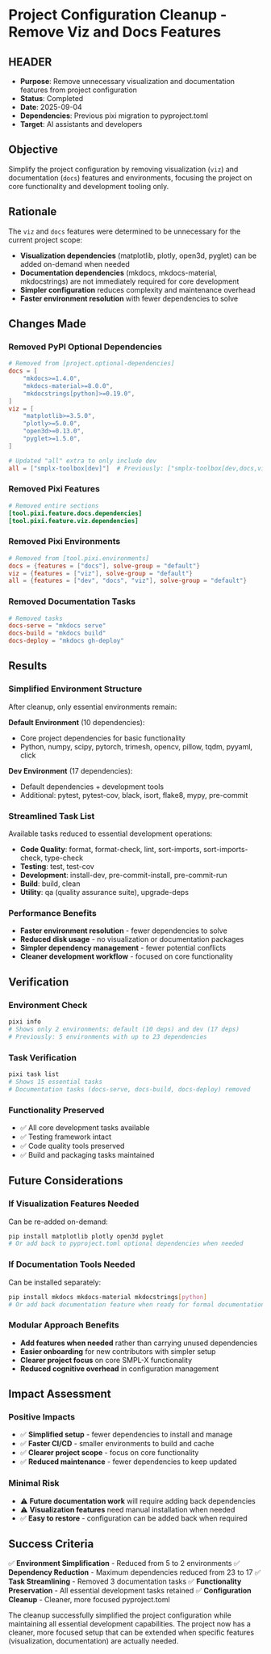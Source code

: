 # Project Configuration Cleanup - Remove Viz and Docs Features

## HEADER
- **Purpose**: Remove unnecessary visualization and documentation features from project configuration
- **Status**: Completed
- **Date**: 2025-09-04
- **Dependencies**: Previous pixi migration to pyproject.toml
- **Target**: AI assistants and developers

## Objective

Simplify the project configuration by removing visualization (`viz`) and documentation (`docs`) features and environments, focusing the project on core functionality and development tooling only.

## Rationale

The `viz` and `docs` features were determined to be unnecessary for the current project scope:

- **Visualization dependencies** (matplotlib, plotly, open3d, pyglet) can be added on-demand when needed
- **Documentation dependencies** (mkdocs, mkdocs-material, mkdocstrings) are not immediately required for core development
- **Simpler configuration** reduces complexity and maintenance overhead
- **Faster environment resolution** with fewer dependencies to solve

## Changes Made

### Removed PyPI Optional Dependencies
```toml
# Removed from [project.optional-dependencies]
docs = [
    "mkdocs>=1.4.0",
    "mkdocs-material>=8.0.0", 
    "mkdocstrings[python]>=0.19.0",
]
viz = [
    "matplotlib>=3.5.0",
    "plotly>=5.0.0",
    "open3d>=0.13.0",
    "pyglet>=1.5.0",
]

# Updated "all" extra to only include dev
all = ["smplx-toolbox[dev]"]  # Previously: ["smplx-toolbox[dev,docs,viz]"]
```

### Removed Pixi Features
```toml
# Removed entire sections
[tool.pixi.feature.docs.dependencies]
[tool.pixi.feature.viz.dependencies]
```

### Removed Pixi Environments
```toml
# Removed from [tool.pixi.environments]
docs = {features = ["docs"], solve-group = "default"}
viz = {features = ["viz"], solve-group = "default"}
all = {features = ["dev", "docs", "viz"], solve-group = "default"}
```

### Removed Documentation Tasks
```toml
# Removed tasks
docs-serve = "mkdocs serve"
docs-build = "mkdocs build"
docs-deploy = "mkdocs gh-deploy"
```

## Results

### Simplified Environment Structure
After cleanup, only essential environments remain:

**Default Environment** (10 dependencies):
- Core project dependencies for basic functionality
- Python, numpy, scipy, pytorch, trimesh, opencv, pillow, tqdm, pyyaml, click

**Dev Environment** (17 dependencies):
- Default dependencies + development tools
- Additional: pytest, pytest-cov, black, isort, flake8, mypy, pre-commit

### Streamlined Task List
Available tasks reduced to essential development operations:
- **Code Quality**: format, format-check, lint, sort-imports, sort-imports-check, type-check
- **Testing**: test, test-cov
- **Development**: install-dev, pre-commit-install, pre-commit-run
- **Build**: build, clean
- **Utility**: qa (quality assurance suite), upgrade-deps

### Performance Benefits
- **Faster environment resolution** - fewer dependencies to solve
- **Reduced disk usage** - no visualization or documentation packages
- **Simpler dependency management** - fewer potential conflicts
- **Cleaner development workflow** - focused on core functionality

## Verification

### Environment Check
```bash
pixi info
# Shows only 2 environments: default (10 deps) and dev (17 deps)
# Previously: 5 environments with up to 23 dependencies
```

### Task Verification
```bash
pixi task list
# Shows 15 essential tasks
# Documentation tasks (docs-serve, docs-build, docs-deploy) removed
```

### Functionality Preserved
- ✅ All core development tasks available
- ✅ Testing framework intact
- ✅ Code quality tools preserved
- ✅ Build and packaging tasks maintained

## Future Considerations

### If Visualization Features Needed
Can be re-added on-demand:
```bash
pip install matplotlib plotly open3d pyglet
# Or add back to pyproject.toml optional dependencies when needed
```

### If Documentation Tools Needed
Can be installed separately:
```bash
pip install mkdocs mkdocs-material mkdocstrings[python]
# Or add back documentation feature when ready for formal documentation
```

### Modular Approach Benefits
- **Add features when needed** rather than carrying unused dependencies
- **Easier onboarding** for new contributors with simpler setup
- **Clearer project focus** on core SMPL-X functionality
- **Reduced cognitive overhead** in configuration management

## Impact Assessment

### Positive Impacts
- ✅ **Simplified setup** - fewer dependencies to install and manage
- ✅ **Faster CI/CD** - smaller environments to build and cache
- ✅ **Clearer project scope** - focus on core functionality
- ✅ **Reduced maintenance** - fewer dependencies to keep updated

### Minimal Risk
- ⚠️ **Future documentation work** will require adding back dependencies
- ⚠️ **Visualization features** need manual installation when needed
- ✅ **Easy to restore** - configuration can be added back when required

## Success Criteria

✅ **Environment Simplification** - Reduced from 5 to 2 environments
✅ **Dependency Reduction** - Maximum dependencies reduced from 23 to 17
✅ **Task Streamlining** - Removed 3 documentation tasks
✅ **Functionality Preservation** - All essential development tasks retained
✅ **Configuration Cleanup** - Cleaner, more focused pyproject.toml

The cleanup successfully simplified the project configuration while maintaining all essential development capabilities. The project now has a cleaner, more focused setup that can be extended when specific features (visualization, documentation) are actually needed.
